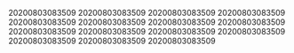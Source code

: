20200803083509
20200803083509
20200803083509
20200803083509
20200803083509
20200803083509
20200803083509
20200803083509
20200803083509
20200803083509
20200803083509
20200803083509
20200803083509
20200803083509
20200803083509
